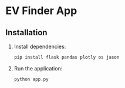 # EV Finder App 

## Installation

1. Install dependencies:
   ```sh
   pip install flask pandas plotly os jason 
   ```

2. Run the application:
   ```
   python app.py
   ```


